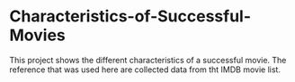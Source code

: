 # Characteristics-of-Successful-Movies
 This project shows the different characteristics of a successful movie. The reference that was used here are collected data from tht IMDB movie list.
